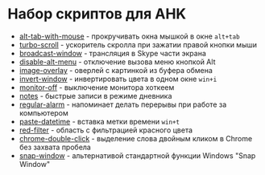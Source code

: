 # Набор скриптов для AHK

-   [alt-tab-with-mouse](./alt-tab-with-mouse) - прокручивать окна мышкой в окне `alt+tab`
-   [turbo-scroll](./turbo-scroll) - ускоритель скролла при зажатии правой кнопки мыши
-   [broadcast-window](./broadcast-window) - трансляция в Skype части экрана
-   [disable-alt-menu](./disable-alt-menu) - отключение вызова меню кнопкой Alt
-   [image-overlay](./image-overlay) - оверлей с картинкой из буфера обмена
-   [invert-window](./invert-window) - инвертировать цвета в одном окне `win+i`
-   [monitor-off](./monitor-off) - выключение монитора хоткеем
-   [notes](./notes) - быстрые записи в режиме дневника
-   [regular-alarm](./regular-alarm) - напоминает делать перерывы при работе за компьютером
-   [paste-datetime](./paste-datetime) - вставка метки времени `win+t`
-   [red-filter](./red-filter) - область с фильтрацией красного цвета
-   [chrome-double-click](./chrome-double-click) - выделение слова двойным кликом в Chrome без захвата пробела
-   [snap-window](./snap-window) - альтернативой стандартной функции Windows "Snap Window"
